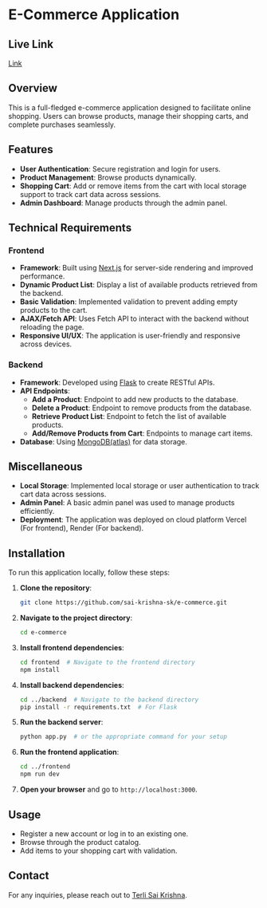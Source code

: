 # E-Commerce Application


## Live Link
[Link](https://e-commerce-six-swart-86.vercel.app/)


## Overview
This is a full-fledged e-commerce application designed to facilitate online shopping. Users can browse products, manage their shopping carts, and complete purchases seamlessly.

## Features
- **User Authentication**: Secure registration and login for users.
- **Product Management**: Browse products dynamically.
- **Shopping Cart**: Add or remove items from the cart with local storage support to track cart data across sessions.
- **Admin Dashboard**: Manage products through the admin panel.
  
## Technical Requirements

### Frontend
- **Framework**: Built using [Next.js](https://nextjs.org/) for server-side rendering and improved performance.
- **Dynamic Product List**: Display a list of available products retrieved from the backend.
- **Basic Validation**: Implemented validation to prevent adding empty products to the cart.
- **AJAX/Fetch API**: Uses Fetch API to interact with the backend without reloading the page.
- **Responsive UI/UX**: The application is user-friendly and responsive across devices.

### Backend
- **Framework**: Developed using [Flask](https://flask.palletsprojects.com/) to create RESTful APIs.
- **API Endpoints**:
  - **Add a Product**: Endpoint to add new products to the database.
  - **Delete a Product**: Endpoint to remove products from the database.
  - **Retrieve Product List**: Endpoint to fetch the list of available products.
  - **Add/Remove Products from Cart**: Endpoints to manage cart items.
- **Database**: Using [MongoDB(atlas)](https://www.mongodb.com/) for data storage.

## Miscellaneous
- **Local Storage**: Implemented local storage or user authentication to track cart data across sessions.
- **Admin Panel**: A basic admin panel was used to manage products efficiently.
- **Deployment**: The application was deployed on cloud platform Vercel (For frontend), Render (For backend).

## Installation

To run this application locally, follow these steps:

1. **Clone the repository**:
   ```bash
   git clone https://github.com/sai-krishna-sk/e-commerce.git
   ```
   
2. **Navigate to the project directory**:
   ```bash
   cd e-commerce
   ```

3. **Install frontend dependencies**:
   ```bash
   cd frontend  # Navigate to the frontend directory
   npm install  
   ```

4. **Install backend dependencies**:
   ```bash
   cd ../backend  # Navigate to the backend directory
   pip install -r requirements.txt  # For Flask
   ```

5. **Run the backend server**:
   ```bash
   python app.py  # or the appropriate command for your setup
   ```

6. **Run the frontend application**:
   ```bash
   cd ../frontend
   npm run dev  
   ```

7. **Open your browser** and go to `http://localhost:3000`.

## Usage

- Register a new account or log in to an existing one.
- Browse through the product catalog.
- Add items to your shopping cart with validation.



## Contact

For any inquiries, please reach out to [Terli Sai Krishna](mailto:terlisai45@gmail.com).



